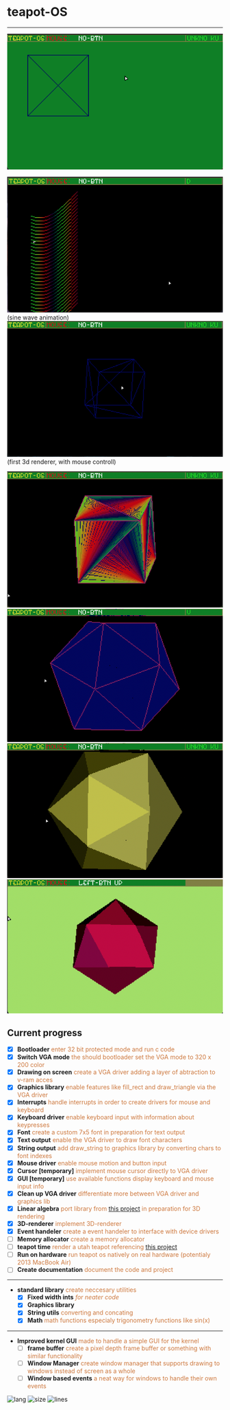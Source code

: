 # teapot-OS
---

![Application preview](https://github.com/BjorneEk/teapot-os/blob/master/docs/teapot-os-1.png)

![Application preview 2](https://github.com/BjorneEk/teapot-os/blob/master/docs/teapot-os-2.png)
(sine wave animation)
![Application preview 3](https://github.com/BjorneEk/teapot-os/blob/master/docs/teapot-os-3.png)
(first 3d renderer, with mouse controll)

![Application preview 4](https://github.com/BjorneEk/teapot-os/blob/master/docs/teapot-os-4.png)
![Application preview 5](https://github.com/BjorneEk/teapot-os/blob/master/docs/teapot-os-5.png)
![Application preview 6](https://github.com/BjorneEk/teapot-os/blob/master/docs/teapot-os-6.png)
![Application preview 7](https://github.com/BjorneEk/teapot-os/blob/master/docs/teapot-os-7.png)

## Current progress
- [x] **Bootloader** <span style="color:rgb(205, 120,62)"> enter 32 bit protected mode and run c code</span>
- [x] **Switch VGA mode** <span style="color:rgb(205, 120,62)">the should bootloader set the VGA mode to 320 x 200 color</span>
- [x] **Drawing on screen** <span style="color:rgb(205, 120,62)"> create a VGA driver adding a layer of abtraction to v-ram acces</span>
- [x] **Graphics library** <span style="color:rgb(205, 120,62)">enable features like fill_rect and draw_triangle via the VGA driver</span>
- [x] **Interrupts** <span style="color:rgb(205, 120,62)">handle interrupts in order to create drivers for mouse and keyboard</span>
- [x] **Keyboard driver** <span style="color:rgb(205, 120,62)"> enable keyboard input with information about keypresses</span>
- [x] **Font** <span style="color:rgb(205, 120,62)">create a custom 7x5 font in preparation for text output</span>
- [x] **Text output** <span style="color:rgb(205, 120,62)">enable the VGA driver to draw font characters</span>
- [x] **String output** <span style="color:rgb(205, 120,62)">add draw_string to graphics library  by converting chars to font indexes</span>
- [x] **Mouse driver** <span style="color:rgb(205, 120,62)">enable mouse motion and button input</span>
- [x] **Cursor [temporary]** <span style="color:rgb(205, 120,62)">implement mouse cursor directly to VGA driver</span>
- [x] **GUI [temporary]** <span style="color:rgb(205, 120,62)">use available functions display keyboard and mouse input info</span>
- [x] **Clean up VGA driver** <span style="color:rgb(205, 120,62)"> differentiate more between VGA driver and graphics lib</span>
- [x] **Linear algebra** <span style="color:rgb(205, 120,62)"> port library from [this project](https://github.com/BjorneEk/3d-graphics) in preparation for 3D rendering</span>
- [x] **3D-renderer** <span style="color:rgb(205, 120,62)"> implement 3D-renderer </span>
- [x] **Event handeler** <span style="color:rgb(205, 120,62)">create a event handeler to interface with device drivers</span>
- [ ] **Memory allocator** <span style="color:rgb(205, 120,62)">create a memory allocator</span>
- [ ] **teapot time** <span style="color:rgb(205, 120,62)"> render a utah teapot referencing [this project](https://github.com/BjorneEk/3d-graphics) </span>
- [ ] **Run on hardware** <span style="color:rgb(205, 120,62)"> run teapot os natively on real hardware (potentialy 2013 MacBook Air) </span>
- [ ] **Create documentation** <span style="color:rgb(205, 120,62)"> document the code and project</span>
---
- **standard library** <span style="color:rgb(205, 120,62)">create neccesary utilities</span>
	- [x] **Fixed width ints** <span style="color:rgb(205, 120,62)"> *for neater code* </span>
	- [x] **Graphics library** <span style="color:rgb(205, 120,62)"> </span>
	- [x] **String utils** <span style="color:rgb(205, 120,62)"> converting and concating </span>
	- [x] **Math** <span style="color:rgb(205, 120,62)"> math functions especialy trigonometry functions like sin(x)</span>
---
- **Improved kernel GUI** <span style="color:rgb(205, 120,62)">made to handle a simple GUI for the kernel</span>
	- [ ] **frame buffer** <span style="color:rgb(205, 120,62)">create a pixel depth frame buffer or something with similar functionality</span>
	- [ ] **Window Manager** <span style="color:rgb(205, 120,62)">create window manager that supports drawing to windows instead of screen as a whole</span>
	- [ ] **Window based events** <span style="color:rgb(205, 120,62)"> a neat way for windows to handle their own events</span>

<img alt="lang" src="https://img.shields.io/github/languages/top/bjorneek/teapot-os"/>
<img alt="size" src="https://img.shields.io/github/repo-size/bjorneek/teapot-os"/>
<img alt="lines" src="https://img.shields.io/tokei/lines/github/bjorneek/teapot-os"/>
